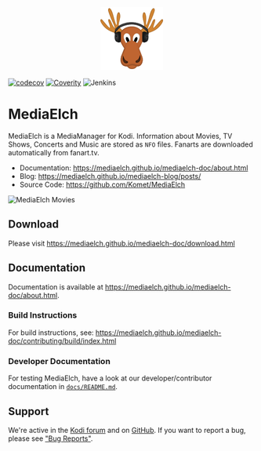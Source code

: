 <div align="center">
	<img alt="MediaElch Logo" src="data/img/MediaElch.png" />
</div>

[![codecov](https://codecov.io/gh/Komet/MediaElch/branch/master/graph/badge.svg)](https://codecov.io/gh/Komet/MediaElch)
[![Coverity](https://img.shields.io/coverity/scan/19171.svg)](https://scan.coverity.com/projects/komet-mediaelch)
![Jenkins](https://jenkins.ameyering.de/buildStatus/icon?job=bugwelle%2FMediaElch%2Fmaster)

# MediaElch

MediaElch is a MediaManager for Kodi. Information about Movies, TV Shows,
Concerts and Music are stored as `NFO` files.
Fanarts are downloaded automatically from fanart.tv.

- Documentation: <https://mediaelch.github.io/mediaelch-doc/about.html>
- Blog: <https://mediaelch.github.io/mediaelch-blog/posts/>
- Source Code: <https://github.com/Komet/MediaElch>

![MediaElch Movies](https://mediaelch.github.io/mediaelch-doc/_images/movie-main.png)


## Download

Please visit <https://mediaelch.github.io/mediaelch-doc/download.html>


## Documentation

Documentation is available at <https://mediaelch.github.io/mediaelch-doc/about.html>.


### Build Instructions

For build instructions, see: https://mediaelch.github.io/mediaelch-doc/contributing/build/index.html


### Developer Documentation

For testing MediaElch, have a look at our developer/contributor
documentation in [`docs/README.md`](docs/README.md).


## Support

We're active in the [Kodi forum](https://forum.kodi.tv/showthread.php?tid=136333)
and on [GitHub](https://github.com/Komet/MediaElch).
If you want to report a bug, please see
["Bug Reports"](https://mediaelch.github.io/mediaelch-doc/contributing/bug-reports.html).
